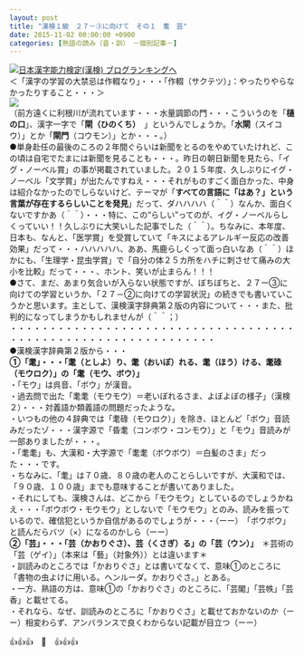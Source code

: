 ```yaml
---
layout: post
title: "漢検１級　２７－③に向けて　その１　耄　芸"
date: 2015-11-02 00:00:00 +0900
categories: [熟語の読み（音・訓）　－個別記事－]
---
```


[![](/syuusyuu9701/assets/images/漢検１級-２７－③に向けて-その１-耄-芸-br_c_3028_1.gif)](http://blog.with2.net/link.php?1659096:3028 "日本漢字能力検定(漢検) ブログランキングへ")[日本漢字能力検定(漢検) ブログランキングへ](http://blog.with2.net/link.php?1659096:3028)  
＜「漢字の学習の大禁忌は作輟なり」・・・「作輟（サクテツ）」：やったりやらなかったりすること・・・＞  
![](/syuusyuu9701/assets/images/漢検１級-２７－③に向けて-その１-耄-芸-c1af56d6f3ac1e87e1633220dc102d1a.jpg)  
（前方遠くに利根川が流れています・・・水量調節の門・・・こういうのを「**樋の口**」、漢字一字で「**閘（ひのくち）**　」というんでしょうか。「**水閘**（スイコウ）」とか「**閘門**（コウモン）」とか・・・。）  
●単身赴任の最後のころの２年間ぐらいは新聞をとるのをやめていたけれど、この頃は自宅でたまには新聞を見ることも・・・。昨日の朝日新聞を見たら、「イグ・ノーベル賞」の事が掲載されていました。２０１５年度、久しぶりにイグ・ノーベル「文学賞」が出たんですねえ・・・それがものすごく面白かった、中身は紹介なかったのでしらないけど、テーマが「**すべての言語に「はあ？」という言葉が存在するらしいことを発見**」だって、ダハハハハ（＾＾）なんか、面白くないですかあ（＾＾）・・・特に、この“らしい”ってのが、イグ・ノーベルらしくっていい！！久しぶりに大笑いした記事でした（＾＾）。ちなみに、本年度、日本も、なんと、「医学賞」を受賞していて「キスによるアレルギー反応の改善効果」だって・・・ハハハハハ、ああ、馬鹿らしくって面っ白いなあ（＾＾）ほかにも、「生理学・昆虫学賞」で「自分の体２５カ所をハチに刺させて痛みの大小を比較」だって・・・、ホント、笑いが止まらん！！！  
●さて、まだ、あまり気合いが入らない状態ですが、ぼちぼちと、２７ー③に向けての学習というか、「２７－②に向けての学習状況」の続きでも書いていこうかと思います。主として、漢検漢字辞典第２版の内容について・・・また、批判的になってしまうかもしれませんが（＾＾；）  
・・・・・・・・・・・・・・・・・・・・・・・・・・・・・・・・・・・・・・・・・・・・・・・・・・・・・・・・・・・・・・  
●漢検漢字辞典第２版から・・・  
**①「耄」・・・「耄（としよ）り、耄（おいぼ）れる、耄（ほう）ける、耄碌（モウロク）」の「耄（モウ、ボウ）」**　  
・「モウ」は呉音、「ボウ」が漢音。  
・過去問で出た「耄耄（モウモウ）＝老いぼれるさま、よぼよぼの様子」（漢検２）・・・対義語か類義語の問題だったような。  
・いつもの他の４辞典では「耄碌（モウロク）」を除き、ほとんど「ボウ」音読みだったゾ・・・漢字源で「昏耄（コンボウ・コンモウ）」と「モウ」音読みが一部ありましたが・・・。  
・「耄耄」も、大漢和・大字源で「耄耄（ボウボウ）＝白髪のさま」だった・・・です。  
・ちなみに、「耄」は７０歳、８０歳の老人のことらしいですが、大漢和では、「９０歳、１００歳」までも意味することが書いてありました。  
・それにしても、漢検さんは、どこから「モウモウ」としているのでしょうかねえ・・・「ボウボウ・モウモウ」としないで「モウモウ」とのみ、読みを振っているので、確信犯というか自信があるのでしょうが・・・（ーー）　「ボウボウ」と読んだらバツ（×）になるのかしら（ーー）  
**②「芸」・・・「芸（かおりぐさ）、芸（くさぎ）る」の「芸（ウン）」**　＊芸術の「芸（ゲイ）」（本来は「藝」（対象外））とは違います＊  
・訓読みのところでは「かおりぐさ」とは書いてなくて、意味①のところに「書物の虫よけに用いる。ヘンルーダ。かおりぐさ。」とある。  
・一方、熟語の方は、意味①の「かおりぐさ」のところに、「芸閣」「芸帙」「芸香」と載せてる。  
・それなら、なぜ、訓読みのところに「かおりぐさ」と載せておかないのか（ーー）相変わらず、アンバランスで良くわからない記載が目立つ（ーー）  
  
👍👍👍　🐑　👍👍👍  